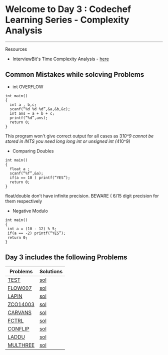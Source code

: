 # Welcome to Day 3 : Codechef Learning Series - Complexity Analysis
-------------------------------------------------------------------

Resources 
* InterviewBit's Time Complexity Analysis - [here](https://www.interviewbit.com/courses/programming/topics/time-complexity/)

Common Mistakes while solcving Problems
---------------------------------------

* int OVERFLOW
```
int main()
{
  int a , b,c;
  scanf(“%d %d %d”,&a,&b,&c);
  int ans = a + b + c;
  printf(“%d”,ans);
  return 0;
}
```
This program won't give correct output for all cases as 3*10^9 cannot be stored in INTS you need long long int or unsigned int (4*10^9)

* Comparing Doubles
```
int main()
{
  float a ;
  scanf(“%f”,&a);
  if(a == 10 ) printf(“YES”);
  return 0;
}
```
float/double don’t have infinite precision. BEWARE ( 6/15 digit precision for them respectively

* Negative Modulo
```
int main()
{
 int a = (10 - 12) % 5;
 if(a == -2) printf(“YES”);
 return 0;
}
```

## Day 3 includes the following Problems

|   Problems                                                            |   Solutions                                                |
| -------------                                                         | -------------                                              |
|[TEST](https://www.codechef.com/LRNDSA01/problems/TEST)                |[sol](https://www.codechef.com/viewsolution/30955976)       |
|[FLOW007](https://www.codechef.com/LRNDSA01/problems/FLOW007)          |[sol](https://www.codechef.com/viewsolution/30956169)       |
|[LAPIN](https://www.codechef.com/LRNDSA01/problems/LAPIN)              |[sol](https://www.codechef.com/viewsolution/30961518)       |
|[ZCO14003](https://www.codechef.com/LRNDSA01/problems/ZCO14003)        |[sol](https://www.codechef.com/viewsolution/30962221)       |
|[CARVANS](https://www.codechef.com/LRNDSA01/problems/CARVANS)          |[sol](https://www.codechef.com/viewsolution/30962832)       |
|[FCTRL](https://www.codechef.com/LRNDSA01/problems/FCTRL)              |[sol](https://www.codechef.com/viewsolution/30976558)       |
|[CONFLIP](https://www.codechef.com/LRNDSA01/problems/CONFLIP)          |[sol](https://www.codechef.com/viewsolution/30977388)       |
|[LADDU](https://www.codechef.com/LRNDSA01/problems/LADDU)              |[sol](https://www.codechef.com/viewsolution/30980312)       |
|[MULTHREE](https://www.codechef.com/LRNDSA01/problems/MULTHREE)        |[sol](https://www.codechef.com/viewsolution/31001718)       |


